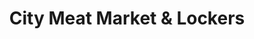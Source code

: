 ---
title: "City Meat Market & Lockers"
url: /brownton/city-meat-market-and-lockers-4th-avenue-north/
shop: butcher
---